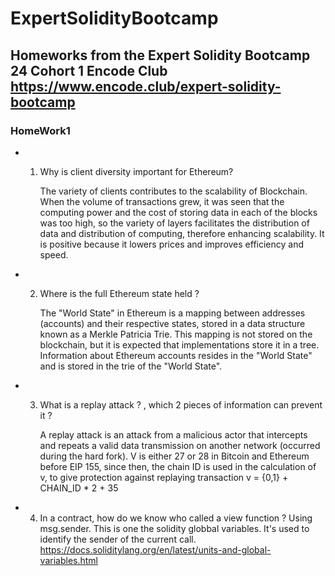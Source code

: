 # ExpertSolidityBootcamp

## Homeworks from the Expert Solidity Bootcamp 24 Cohort 1 Encode Club https://www.encode.club/expert-solidity-bootcamp

### HomeWork1

- 1. Why is client diversity important for Ethereum?

     The variety of clients contributes to the scalability of Blockchain. When the volume of transactions grew, it was seen that the computing power and the cost of storing data in each of the blocks was too high, so the variety of layers facilitates the distribution of data and distribution of computing, therefore enhancing scalability. It is positive because it lowers prices and improves efficiency and speed.

- 2. Where is the full Ethereum state held ?

     The "World State" in Ethereum is a mapping between addresses (accounts) and their respective states, stored in a data structure known as a Merkle Patricia Trie. This mapping is not stored on the blockchain, but it is expected that implementations store it in a tree. Information about Ethereum accounts resides in the "World State" and is stored in the trie of the "World State".

- 3. What is a replay attack ? , which 2 pieces of information can prevent it ?

     A replay attack is an attack from a malicious actor that intercepts and repeats a valid data transmission on another network (occurred during the hard fork). V is either 27 or 28 in Bitcoin and Ethereum before EIP 155, since then, the chain ID is used in the calculation of v, to give protection against replaying transaction v = {0,1} + CHAIN_ID \* 2 + 35

- 4. In a contract, how do we know who called a view function ?
     Using msg.sender. This is one the solidity globbal variables. It's used to identify the sender of the current call.
     https://docs.soliditylang.org/en/latest/units-and-global-variables.html
